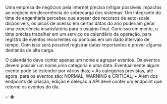 Uma empresa de negócios pela internet precisa mitigar possíveis impactos ao negócio em decorrência de
sobrecarga dos sistemas.
Um integrante do time de engenharia percebeu que apesar dos recursos de auto-scale disponíveis, os
picos de acesso em certas datas do ano poderiam gerar uma experiência insatisfatória para o usuário final.
Com isso em mente, o time precisa trabalhar em um serviço de calendário de operação, para registro de
eventos recorrentes ou pontuais em um dado intervalo de tempo. Com isso será possível registrar datas
importantes e prever alguma demanda de alta carga.

O calendário deve conter apenas um nome e agrupar eventos. 
Os eventos devem possuir um nome,uma categoria e uma data. Eventualmente algum evento pode se estender por vários dias;
• As categorias previstas, até agora, para os eventos são: NORMAL, WARNING e CRITICAL;
• Além dos endpoints de criação, edição e deleção a API deve conter um endpoint que retorne os
eventos do dia.



✅
⛔